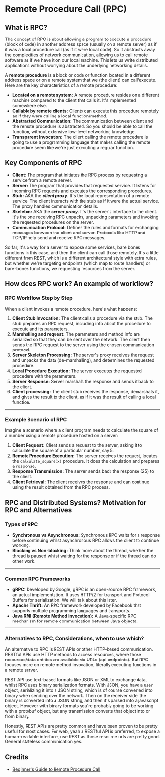 # Remote Procedure Call (RPC)

## What is RPC?
The concept of RPC is about allowing a program to execute a procedure (block of code) in another address space (usually on a remote server) as if it was a local procedure call (as if it were local code). So it abstracts away the complexities of network communication, allowing us to call remote software as if we have it on our local machine. This lets us write distributed applications without worrying about the underlying networking details.

A **remote procedure** is a block or code or function located in a different address space or on a remote system that we (the client) can call/execute. Here are the key characteristics of a remote procedure:
  - **Located on a remote system:** A remote procedure resides on a different machine compared to the client that calls it. It's implemented somewhere else. 
  - **Callable by remote clients:** Clients can execute this procedure remotely as if they were calling a local function/method. 
  - **Abstracted Communication:** The communication between client and the remote procedure is abstracted. So you should be able to call the function, without extensive low-level networking knowledge.
  - **Transparent Invocation:** The client calling the remote procedure is going to use a programming language that makes calling the remote procedure seem like we're just executing a regular function.

## Key Components of RPC
- **Client:** The program that initiates the RPC process by requesting a service from a remote server.
- **Server:** The program that provides that requested service. It listens for incoming RPC requests and executes the corresponding procedures.
- **Stub:** AKA the ***client proxy***. It's the local representation of a remote service. The client interacts with the stub as if it were the actual service. The proxy handles communication details.
- **Skeleton:** AKA the ***server proxy***. It's the server's interface to the client. It's the one receiving RPC unpacks, unpacking parameters and invoking the requested procedures on the server.
- **Communication Protocol:** Defines the rules and formats for exchanging messages between the client and server. Protocols like HTTP and TCP/IP help send and receive RPC messages.

So far, it's a way for a server to expose some services, bare bones functions in this case, and then the client can call those remotely. It's a little different from REST, which is a different architectural style with extra rules, but whether we're targeting endpoints (which map to route handlers) or bare-bones functions, we requesting resources from the server.


## How does RPC work? An example of workflow?

### RPC Workflow Step by Step
When a client invokes a remote procedure, here's what happens:
1. **Client Stub Invocation:** The client calls a procedure via the stub. The stub prepares an RPC request, including info about the procedure to execute and its parameters. 
2. **Marshalling and request:** The parameters and method info are serialized so that they can be sent over the network. The client then sends the RPC request to the server using the chosen communication protocol.
3. **Server Skeleton Processing:** The server's proxy receives the request and unpacks the data (de-marshalling), and determines the requested procedure.
4. **Local Procedure Execution:** The server executes the requested procedure with the parameters.
5. **Server Response:** Server marshals the response and sends it back to the client.
6. **Client processing:** The client stub receives the response, demarshals it, and gives the result to the client, as if it was the result of calling a local function.

---
### Example Scenario of RPC
Imagine a scenario where a client program needs to calculate the square of a number using a remote procedure hosted on a server:
1. **Client Request:** Client sends a request to the server, asking it to calculate the square of a particular number, say 5.
2. **Remote Procedure Execution:** The server receives the request, locates the `calculate_square(x)` procedure. It does the calculation and prepares a response.
3. **Response Transmission:** The server sends back the response (25) to the client.
4. **Client Retrieval:** The client receives the response and can continue using the result obtained from the RPC process.



## RPC and Distributed Systems? Motivation for RPC and Alternatives

### Types of RPC
- **Synchronous vs Asynchronous:** Synchronous RPC waits for a response before continuing whilst asynchronous RPC allows the client to continue working.
- **Blocking vs Non-blocking:** Think more about the thread, whether the thread is paused whilst waiting for the response or if the thread can do other work.


---
### Common RPC Frameworks
- **gRPC:** Developed by Google, gRPC is an open-source RPC framework, an actual implementation. It uses HTTP/2 for transport and Protocol Buffers for serialization. We will talk about this later.
- **Apache Thrift:** An RPC framework developed by Facebook that supports multiple programming languages and transports.
- **Java RMI (Remote Method Invocation):** A Java-specific RPC mechanism for remote communication between Java objects. 

---
### Alternatives to RPC, Considerations, when to use which?

An alternative to RPC is REST APIs or other HTTP-based communication. RESTful APIs use HTTP methods to access resources, where those resources/data entities are available via URLs (api endpoints). But RPC focuses more on remote method invocation, literally executing functions in a remote server. 

REST API use text-based formats like JSON or XML to exchange data, whilst RPC uses binary serialization formats. With JSON, you have a `User` object, serializing it into a JSON string, which is of course converted into binary when sending over the network. Then on the receiver side, the binary is converted into a JSON string, and then it's parsed into a javascript object. However with binary formats you're probably going to be working with a protobuf object, but any transmission converts that object into or from binary. 

Honestly, REST APIs are pretty common and have been proven to be pretty useful for most cases. For web, yeah a RESTful API is preferred, to expose a human-readable interface, use REST as those resource urls are pretty good. General stateless communication yes. 

## Credits
- [Beginner's Guide to Remote Procedure Call](https://mobterest.medium.com/demystifying-remote-procedure-calls-rpc-for-beginners-a-comprehensive-guide-7e639c92ea17)